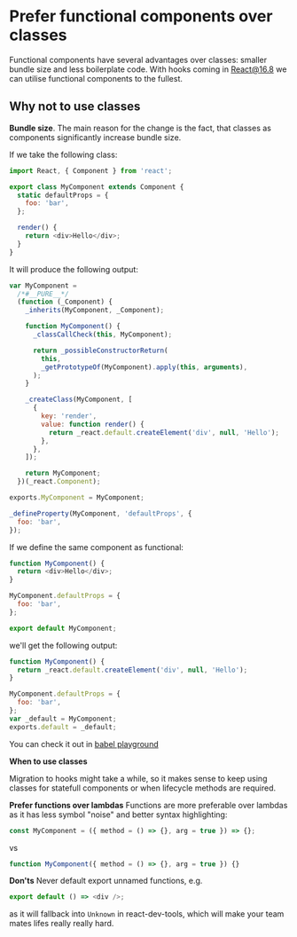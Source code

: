 # Prefer functional components over classes

Functional components have several advantages over classes: smaller bundle size and less boilerplate
code. With hooks coming in React@16.8 we can utilise functional components to the fullest.

## Why not to use classes

**Bundle size**. The main reason for the change is the fact, that classes as components
significantly increase bundle size.

If we take the following class:

```js
import React, { Component } from 'react';

export class MyComponent extends Component {
  static defaultProps = {
    foo: 'bar',
  };

  render() {
    return <div>Hello</div>;
  }
}
```

It will produce the following output:

```js
var MyComponent =
  /*#__PURE__*/
  (function (_Component) {
    _inherits(MyComponent, _Component);

    function MyComponent() {
      _classCallCheck(this, MyComponent);

      return _possibleConstructorReturn(
        this,
        _getPrototypeOf(MyComponent).apply(this, arguments),
      );
    }

    _createClass(MyComponent, [
      {
        key: 'render',
        value: function render() {
          return _react.default.createElement('div', null, 'Hello');
        },
      },
    ]);

    return MyComponent;
  })(_react.Component);

exports.MyComponent = MyComponent;

_defineProperty(MyComponent, 'defaultProps', {
  foo: 'bar',
});
```

If we define the same component as functional:

```js
function MyComponent() {
  return <div>Hello</div>;
}

MyComponent.defaultProps = {
  foo: 'bar',
};

export default MyComponent;
```

we'll get the following output:

```js
function MyComponent() {
  return _react.default.createElement('div', null, 'Hello');
}

MyComponent.defaultProps = {
  foo: 'bar',
};
var _default = MyComponent;
exports.default = _default;
```

You can check it out in [babel playground](https://babeljs.io/en/repl)

**When to use classes**

Migration to hooks might take a while, so it makes sense to keep using classes for statefull
components or when lifecycle methods are required.

**Prefer functions over lambdas** Functions are more preferable over lambdas as it has less symbol
"noise" and better syntax highlighting:

```js
const MyComponent = ({ method = () => {}, arg = true }) => {};
```

vs

```js
function MyComponent({ method = () => {}, arg = true }) {}
```

**Don'ts** Never default export unnamed functions, e.g.

```js
export default () => <div />;
```

as it will fallback into `Unknown` in react-dev-tools, which will make your team mates lifes really
really hard.
